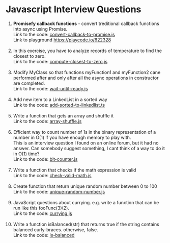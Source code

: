 # Javascript Interview Questions
<ol>
  
  <li>
    <b>Promisefy callback functions</b> - convert treditional callback functions into async using Promise.<br />
    Link to the code: <a href="https://github.com/shlomisderot/javascript-interview-questions/blob/master/convert-callback-to-promise.js">convert-callback-to-promise.js</a><br />
    Link to playground <a href="https://playcode.io/622328" target="_blank">https://playcode.io/622328</a>
    <br /><br />
  </li>
  
  <li>
    In this exercise, you have to analyze records of temperature to find the closest to zero.<br />
    Link to the code: <a href="https://github.com/shlomisderot/javascript-interview-questions/blob/master/compute-closest-to-zero.js">compute-closest-to-zero.js</a>
    <br /><br />
  </li>
  
  <li>
    Modify MyClass so that functions myFunction1 and myFunction2 cane performed after and only after all the async operations in constructor are completed.<br />
    Link to the code: <a href="https://github.com/shlomisderot/javascript-interview-questions/blob/master/wait-until-ready.js">wait-until-ready.js</a>
    <br /><br />
  </li>
  
  <li>
    Add new item to a LinkedList in a sorted way<br />
    Link to the code: <a href="https://github.com/shlomisderot/javascript-interview-questions/blob/master/add-sorted-to-linkedlist.ts">add-sorted-to-linkedlist.ts</a>
    <br /><br />
  </li>
  
  <li>
    Write a function that gets an array and shuffle it<br />
    Link to the code: <a href="https://github.com/shlomisderot/javascript-interview-questions/blob/master/array-shuffle.js">array-shuffle.js</a>
    <br /><br />
  </li>
  
  <li>
    Efficient way to count number of 1s in the binary representation of a number in O(1) if you have enough memory to play with. <br />
    This is an interview question I found on an online forum, but it had no answer. Can somebody suggest something, I cant think of a way to do it in O(1) time?<br />
    Link to the code: <a href="https://github.com/shlomisderot/javascript-interview-questions/blob/master/bit-counter.js">bit-counter.js</a>
    <br /><br />
  </li>
  
  <li>
    Write a function that checks if the math expression is valid<br />
    Link to the code: <a href="https://github.com/shlomisderot/javascript-interview-questions/blob/master/check-valid-math.js">check-valid-math.js</a>
    <br /><br />
  </li>
  
  <li>
    Create function that return unique random number between 0 to 100<br />
    Link to the code: <a href="https://github.com/shlomisderot/javascript-interview-questions/blob/master/unique-random-number.js">unique-random-number.js</a>
    <br /><br />
  </li>
  
  <li>
    JavaScript questions about currying. e.g. write a function that can be run like this fooFunc(3)(2).<br />
    Link to the code: <a href="https://github.com/shlomisderot/javascript-interview-questions/blob/master/currying.js">currying.js</a>
    <br /><br />
  </li>

  <li>
    Write a function isBalanced(str) that returns true if the string contains balanced curly-braces. otherwise, false.<br />
    Link to the code: <a href="https://github.com/shlomisderot/javascript-interview-questions/blob/master/is-balanced">is-balanced</a>
    <br /><br />
  </li>

  
</ol>








